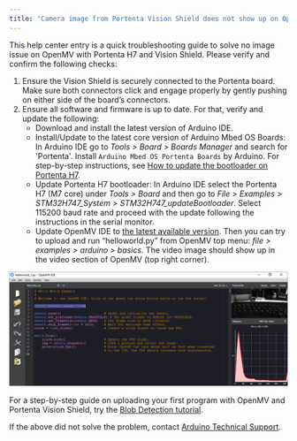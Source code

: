 ```yaml
---
title: "Camera image from Portenta Vision Shield does not show up on OpenMV"
---
```


This help center entry is a quick troubleshooting guide to solve no image issue on OpenMV with Portenta H7 and Vision Shield. Please verify and confirm the following checks:

1. Ensure the Vision Shield is securely connected to the Portenta board. Make sure both connectors click and engage properly by gently pushing on either side of the board’s connectors.
2. Ensure all software and firmware is up to date. For that, verify and update the following:
   * Download and install the latest version of Arduino IDE.
   * Install/Update to the latest core version of Arduino Mbed OS Boards: In Arduino IDE go to _Tools > Board > Boards Manager_ and search for 'Portenta'. Install `Arduino Mbed OS Portenta Boards` by Arduino. For step-by-step instructions, see [How to update the bootloader on Portenta H7](https://support.arduino.cc/hc/en-us/articles/4404067649554-How-to-update-the-bootloader-on-Portenta-H7).
   * Update Portenta H7 bootloader: In Arduino IDE select the Portenta H7 (M7 core) under _Tools > Board_ and then go to _File > Examples > STM32H747_System > STM32H747_updateBootloader_. Select 115200 baud rate and proceed with the update following the instructions in the serial monitor.
   * Update OpenMV IDE to [the latest available version](https://openmv.io/pages/download).
     Then you can try to upload and run “helloworld.py” from OpenMV top menu: *file > examples > arduino > basics.* The video image should show up in the video section of OpenMV (top right corner).

![HelloWorld example in the OpenMV IDE](img/vs_troubleshooting.png)

For a step-by-step guide on uploading your first program with OpenMV and Portenta Vision Shield, try the [Blob Detection tutorial](https://www.arduino.cc/pro/tutorials/portenta-h7/por-openmv-bt).

If the above did not solve the problem, contact [Arduino Technical Support](https://www.arduino.cc/en/contact-us/).

